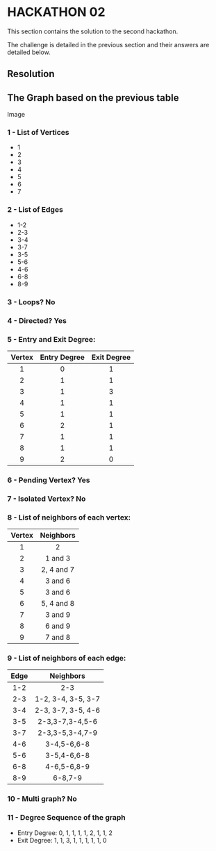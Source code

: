# HACKATHON 02

This section contains the solution to the second hackathon.

The challenge is detailed in the previous section and their answers are detailed below.

## Resolution

## The Graph based on the previous table

Image

### 1 - List of Vertices

- 1
- 2
- 3
- 4
- 5
- 6
- 7

### 2 - List of Edges

- 1-2 
- 2-3
- 3-4
- 3-7 
- 3-5
- 5-6
- 4-6
- 6-8
- 8-9

### 3 - Loops? No

### 4 - Directed? Yes

### 5 - Entry and Exit Degree:

| Vertex | Entry Degree | Exit Degree |
|:------:|:------------:|:-----------:|
|    1   |       0      |      1      |
|    2   |       1      |      1      |
|    3   |       1      |      3      |
|    4   |       1      |      1      |
|    5   |       1      |      1      |
|    6   |       2      |      1      |
|    7   |       1      |      1      |
|    8   |       1      |      1      |
|    9   |       2      |      0      |

### 6 - Pending Vertex? Yes

### 7 - Isolated Vertex? No

### 8 - List of neighbors of each vertex:

| Vertex |  Neighbors |
|:------:|:----------:|
|    1   |      2     |
|    2   |   1 and 3  |
|    3   | 2, 4 and 7 |
|    4   |   3 and 6  |
|    5   |   3 and 6  |
|    6   | 5, 4 and 8 |
|    7   |   3 and 9  |
|    8   |   6 and 9  |
|    9   |   7 and 8  |


### 9 - List of neighbors of each edge:

| Edge |      Neighbors     |
|:----:|:------------------:|
|  1-2 |         2-3        |
|  2-3 | 1-2, 3-4, 3-5, 3-7 |
|  3-4 | 2-3, 3-7, 3-5, 4-6 |
|  3-5 |   2-3,3-7,3-4,5-6  |
|  3-7 |   2-3,3-5,3-4,7-9  |
|  4-6 |     3-4,5-6,6-8    |
|  5-6 |     3-5,4-6,6-8    |
|  6-8 |     4-6,5-6,8-9    |
|  8-9 |       6-8,7-9      |



### 10 - Multi graph? No

### 11 - Degree Sequence of the graph
- Entry Degree: 0, 1, 1, 1, 1, 2, 1, 1, 2
- Exit Degree: 1, 1, 3, 1, 1, 1, 1, 1, 0